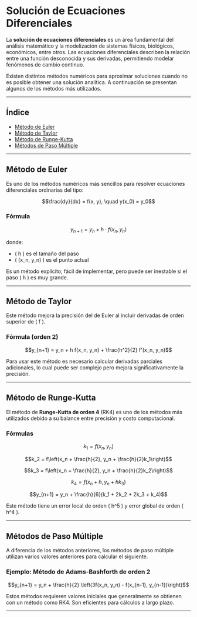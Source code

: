
# Solución de Ecuaciones Diferenciales

La **solución de ecuaciones diferenciales** es un área fundamental del análisis matemático y la modelización de sistemas físicos, biológicos, económicos, entre otros. Las ecuaciones diferenciales describen la relación entre una función desconocida y sus derivadas, permitiendo modelar fenómenos de cambio continuo.

Existen distintos métodos numéricos para aproximar soluciones cuando no es posible obtener una solución analítica. A continuación se presentan algunos de los métodos más utilizados.

---

## Índice

- [Método de Euler](#método-de-euler)
- [Método de Taylor](#método-de-taylor)
- [Método de Runge-Kutta](#método-de-runge-kutta)
- [Métodos de Paso Múltiple](#métodos-de-paso-múltiple)

---

## Método de Euler

Es uno de los métodos numéricos más sencillos para resolver ecuaciones diferenciales ordinarias del tipo:

```math
\frac{dy}{dx} = f(x, y), \quad y(x_0) = y_0
```

### Fórmula

```math
y_{n+1} = y_n + h \cdot f(x_n, y_n)
```

donde:
- \( h \) es el tamaño del paso
- \( (x_n, y_n) \) es el punto actual

Es un método explícito, fácil de implementar, pero puede ser inestable si el paso \( h \) es muy grande.

---

## Método de Taylor

Este método mejora la precisión del de Euler al incluir derivadas de orden superior de \( f \).

### Fórmula (orden 2)

```math
y_{n+1} = y_n + h f(x_n, y_n) + \frac{h^2}{2} f'(x_n, y_n)
```

Para usar este método es necesario calcular derivadas parciales adicionales, lo cual puede ser complejo pero mejora significativamente la precisión.

---

## Método de Runge-Kutta

El método de **Runge-Kutta de orden 4** (RK4) es uno de los métodos más utilizados debido a su balance entre precisión y costo computacional.

### Fórmulas

```math
k_1 = f(x_n, y_n)
```

```math
k_2 = f\left(x_n + \frac{h}{2}, y_n + \frac{h}{2}k_1\right)
```

```math
k_3 = f\left(x_n + \frac{h}{2}, y_n + \frac{h}{2}k_2\right)
```

```math
k_4 = f(x_n + h, y_n + hk_3)
```

```math
y_{n+1} = y_n + \frac{h}{6}(k_1 + 2k_2 + 2k_3 + k_4)
```

Este método tiene un error local de orden \( h^5 \) y error global de orden \( h^4 \).

---

## Métodos de Paso Múltiple

A diferencia de los métodos anteriores, los métodos de paso múltiple utilizan varios valores anteriores para calcular el siguiente.

### Ejemplo: Método de Adams-Bashforth de orden 2

```math
y_{n+1} = y_n + \frac{h}{2} \left(3f(x_n, y_n) - f(x_{n-1}, y_{n-1})\right)
```

Estos métodos requieren valores iniciales que generalmente se obtienen con un método como RK4. Son eficientes para cálculos a largo plazo.

---


